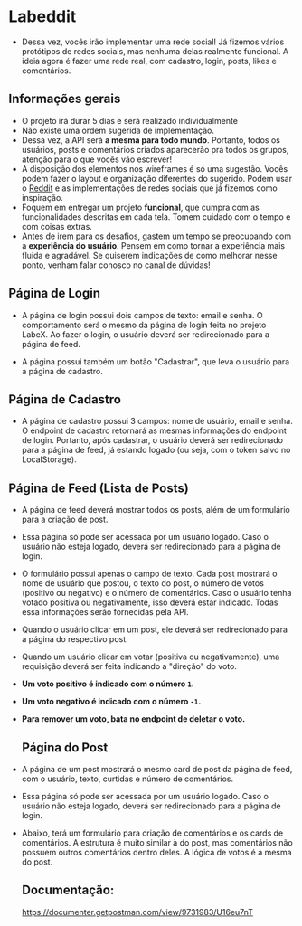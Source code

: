 # Labeddit

- Dessa vez, vocês irão implementar uma rede social! Já fizemos vários protótipos de redes sociais, mas nenhuma delas realmente funcional. A ideia agora é fazer uma rede real, com cadastro, login, posts, likes e comentários.

## Informações gerais

- O projeto irá durar 5 dias e será realizado individualmente
- Não existe uma ordem sugerida de implementação.
- Dessa vez, a API será **a mesma para todo mundo**. Portanto, todos os usuários, posts e comentários criados aparecerão pra todos os grupos, atenção para o que vocês vão escrever!
- A disposição dos elementos nos wireframes é só uma sugestão. Vocês podem fazer o layout e organização diferentes do sugerido. Podem usar o [Reddit](https://reddit.com) e as implementações de redes sociais que já fizemos como inspiração.
- Foquem em entregar um projeto **funcional**, que cumpra com as funcionalidades descritas em cada tela. Tomem cuidado com o tempo e com coisas extras.
- Antes de irem para os desafios, gastem um tempo se preocupando com a **experiência do usuário**. Pensem em como tornar a experiência mais fluida e agradável. Se quiserem indicações de como melhorar nesse ponto, venham falar conosco no canal de dúvidas!

## Página de Login
- A página de login possui dois campos de texto: email e senha. O comportamento será o mesmo da página de login feita no projeto LabeX. Ao fazer o login, o usuário deverá ser redirecionado para a página de feed.
    
- A página possui também um botão "Cadastrar", que leva o usuário para a página de cadastro.
    
 ## Página de Cadastro
 
 - A página de cadastro possui 3 campos: nome de usuário, email e senha. O endpoint de cadastro retornará as mesmas informações do endpoint de login. Portanto, após cadastrar, o usuário deverá ser redirecionado para a página de feed, já estando logado (ou seja, com o token salvo no LocalStorage).
    
  ## Página de Feed (Lista de Posts)
    
- A página de feed deverá mostrar todos os posts, além de um formulário para a criação de post. 
    
- Essa página só pode ser acessada por um usuário logado. Caso o usuário não esteja logado, deverá ser redirecionado para a página de login.
    
- O formulário possui apenas o campo de texto. Cada post mostrará o nome de usuário que postou, o texto do post, o número de votos (positivo ou negativo) e o número de comentários. Caso o usuário tenha votado positiva ou negativamente, isso deverá estar indicado. Todas essa informações serão fornecidas pela API.
    
- Quando o usuário clicar em um post, ele deverá ser redirecionado para a página do respectivo post. 
    
- Quando um usuário clicar em votar (positiva ou negativamente), uma requisição deverá ser feita indicando a "direção" do voto. 

- **Um voto positivo é indicado com o número `1`.** 

- **Um voto negativo é indicado com o número `-1`.** 

- **Para remover um voto, bata no endpoint de deletar o voto.**
    
  ## Página do Post

- A página de um post mostrará o mesmo card de post da página de feed, com o usuário, texto, curtidas e número de comentários. 
    
- Essa página só pode ser acessada por um usuário logado. Caso o usuário não esteja logado, deverá ser redirecionado para a página de login.
    
- Abaixo, terá um formulário para criação de comentários e os cards de comentários. A estrutura é muito similar à do post, mas comentários não possuem outros comentários dentro deles. A lógica de votos é a mesma do post.
    
    ## Documentação:
    
    https://documenter.getpostman.com/view/9731983/U16eu7nT

